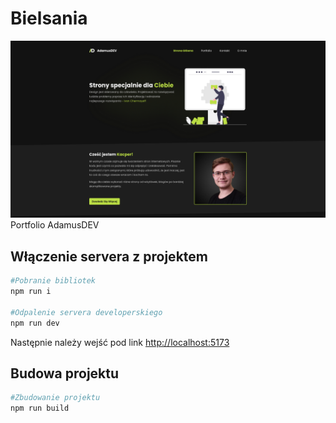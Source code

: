 # Bielsania

![Main page](image.png)
Portfolio AdamusDEV

## Włączenie servera z projektem

```bash
#Pobranie bibliotek
npm run i

#Odpalenie servera developerskiego
npm run dev
```

Następnie należy wejść pod link [http://localhost:5173](http://localhost:5173)

## Budowa projektu

```bash
#Zbudowanie projektu
npm run build
```
